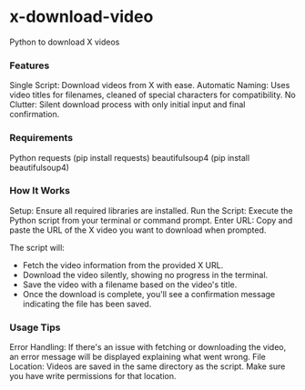 # x-download-video
Python to download X videos

### Features
Single Script: Download videos from X with ease.
Automatic Naming: Uses video titles for filenames, cleaned of special characters for compatibility.
No Clutter: Silent download process with only initial input and final confirmation.

### Requirements
Python
requests (pip install requests)
beautifulsoup4 (pip install beautifulsoup4)

### How It Works
Setup: Ensure all required libraries are installed. 
Run the Script: Execute the Python script from your terminal or command prompt.
Enter URL: Copy and paste the URL of the X video you want to download when prompted.

The script will:
- Fetch the video information from the provided X URL.
- Download the video silently, showing no progress in the terminal.
- Save the video with a filename based on the video's title.
- Once the download is complete, you'll see a confirmation message indicating the file has been saved.

### Usage Tips
Error Handling: If there's an issue with fetching or downloading the video, an error message will be displayed explaining what went wrong.
File Location: Videos are saved in the same directory as the script. Make sure you have write permissions for that location.

